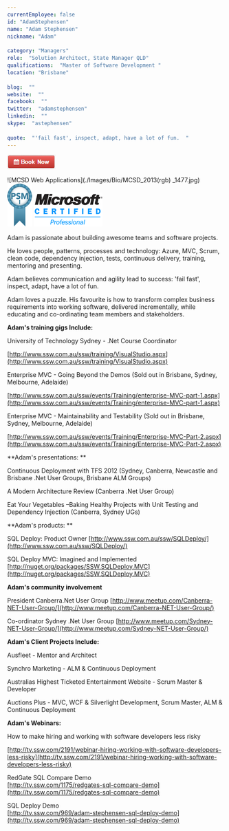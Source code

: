 ```yaml
---
currentEmployee: false
id: "AdamStephensen"
name: "Adam Stephensen"
nickname: "Adam"

category: "Managers"
role:  "Solution Architect, State Manager QLD"
qualifications:  "Master of Software Development "
location: "Brisbane"

blog:  ""
website:  ""
facebook:  ""
twitter:  "adamstephensen"
linkedin:  ""
skype:  "astephensen"

quote:  "'fail fast', inspect, adapt, have a lot of fun.  "
---
```


 [ ![BookNow.png](./Images/Bio/BookNow.png)](http://veethere.com/With/AdamStephensen) 
 

 ![MCSD Web Applications](./Images/Bio/MCSD_2013(rgb) 
_1477.jpg) ![Professional Scrum Master I](./Images/Bio/PSMI.png) 
 ![Microsoft Certified Professional](./Images/Bio/MCP.png) 


Adam is passionate about building awesome teams and software projects.

He loves people, patterns, processes and technology: Azure, MVC, Scrum, clean code, dependency injection, tests, continuous delivery, training, mentoring and presenting.

Adam believes communication and agility lead to success: 'fail fast', inspect, adapt, have a lot of fun. 

Adam loves a puzzle. His favourite is how to transform complex business requirements into working software, delivered incrementally, while educating and co-ordinating team members and stakeholders.

 **Adam's training gigs Include:**

University of Technology Sydney - .Net Course Coordinator 

 [http://www.ssw.com.au/ssw/training/VisualStudio.aspx](http://www.ssw.com.au/ssw/training/VisualStudio.aspx)

Enterprise MVC - Going Beyond the Demos (Sold out in Brisbane, Sydney, Melbourne, Adelaide)

 [http://www.ssw.com.au/ssw/events/Training/enterprise-MVC-part-1.aspx](http://www.ssw.com.au/ssw/events/Training/enterprise-MVC-part-1.aspx)

Enterprise MVC - Maintainability and Testability (Sold out in Brisbane, Sydney, Melbourne, Adelaide)

 [http://www.ssw.com.au/ssw/events/Training/Enterprise-MVC-Part-2.aspx](http://www.ssw.com.au/ssw/events/Training/Enterprise-MVC-Part-2.aspx) 

 **Adam's presentations: **

Continuous Deployment with TFS 2012 (Sydney, Canberra, Newcastle and Brisbane .Net User Groups, Brisbane ALM Groups)

A Modern Architecture Review (Canberra .Net User Group)

Eat Your Vegetables –Baking Healthy Projects with Unit Testing and Dependency Injection (Canberra, Sydney UGs)

 **Adam's products: **

 SQL Deploy: Product Owner [http://www.ssw.com.au/ssw/SQLDeploy/](http://www.ssw.com.au/ssw/SQLDeploy/)

 SQL Deploy MVC: Imagined and Implemented [http://nuget.org/packages/SSW.SQLDeploy.MVC](http://nuget.org/packages/SSW.SQLDeploy.MVC)

 **Adam's community involvement**

President Canberra.Net User Group [http://www.meetup.com/Canberra-NET-User-Group/](http://www.meetup.com/Canberra-NET-User-Group/)

Co-ordinator Sydney .Net User Group [http://www.meetup.com/Sydney-NET-User-Group/](http://www.meetup.com/Sydney-NET-User-Group/)

 **Adam's Client Projects Include:**

Ausfleet - Mentor and Architect

Synchro Marketing - ALM & Continuous Deployment

Australias Highest Ticketed Entertainment Website - Scrum Master & Developer

Auctions Plus - MVC, WCF & Silverlight Development, Scrum Master, ALM & Continuous Deployment

 **Adam's Webinars:**

How to make hiring and working with software developers less risky

 [http://tv.ssw.com/2191/webinar-hiring-working-with-software-developers-less-risky](http://tv.ssw.com/2191/webinar-hiring-working-with-software-developers-less-risky) 

RedGate SQL Compare Demo  
[http://tv.ssw.com/1175/redgates-sql-compare-demo](http://tv.ssw.com/1175/redgates-sql-compare-demo)

SQL Deploy Demo  
[http://tv.ssw.com/969/adam-stephensen-sql-deploy-demo](http://tv.ssw.com/969/adam-stephensen-sql-deploy-demo)  